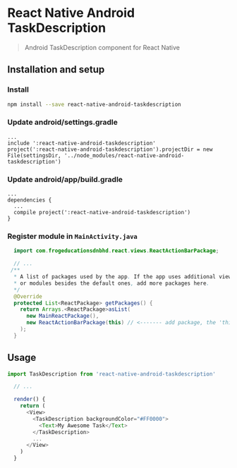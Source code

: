 # React Native Android TaskDescription
> Android TaskDescription component for React Native

## Installation and setup

### Install

```bash
npm install --save react-native-android-taskdescription
```

### Update android/settings.gradle

```
...
include ':react-native-android-taskdescription'
project(':react-native-android-taskdescription').projectDir = new File(settingsDir, '../node_modules/react-native-android-taskdescription')
```

### Update android/app/build.gradle

```
...
dependencies {
  ...
  compile project(':react-native-android-taskdescription')
}
```

### Register module in `MainActivity.java`

```java
  import com.frogeducationsdnbhd.react.views.ReactActionBarPackage;

  // ...
 /**
  * A list of packages used by the app. If the app uses additional views
  * or modules besides the default ones, add more packages here.
  */
  @Override
  protected List<ReactPackage> getPackages() {
    return Arrays.<ReactPackage>asList(
      new MainReactPackage(),
      new ReactActionBarPackage(this) // <------- add package, the 'this' is super important
    );
  }
```

## Usage

```javascript
import TaskDescription from 'react-native-android-taskdescription'

  // ...

  render() {
    return (
      <View>
        <TaskDescription backgroundColor="#FF0000">
          <Text>My Awesome Task</Text>
        </TaskDescription>
        ...
      </View>
    )
  }
```
